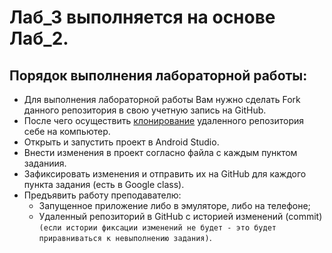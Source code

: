 # Лаб_3 выполняется на основе Лаб_2.

## Порядок выполнения лабораторной работы:
- Для выполнения лабораторной работы Вам нужно сделать Fork данного репозитория в свою учетную запись на GitHub.
- После чего осуществить [клонирование](https://docs.github.com/ru/desktop/contributing-and-collaborating-using-github-desktop/adding-and-cloning-repositories/cloning-and-forking-repositories-from-github-desktop) удаленного репозитория себе на компьютер.
- Открыть и запустить проект в Android Studio.
- Внести изменения в проект согласно файла с каждым пунктом заданиия.
- Зафиксировать изменения и отправить их на GitHub для каждого пункта задания (есть в Google class).
- Предъявить работу преподавателю: 
    - Запущенное приложение либо в эмуляторе, либо на телефоне;
    - Удаленный репозиторий в GitHub с историей изменений (commit) `(если истории фиксации изменений не будет - это будет приравниваться к невыполнению задания)`.
    
